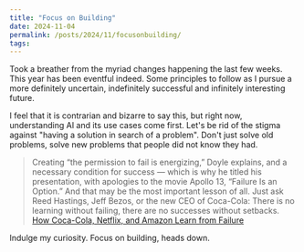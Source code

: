 ```yaml
---
title: "Focus on Building"
date: 2024-11-04
permalink: /posts/2024/11/focusonbuilding/
tags:
---
```


Took a breather from the myriad changes happening the last few weeks. This year has been eventful indeed. Some principles to follow as I pursue a more definitely uncertain, indefinitely successful and infinitely interesting future.

I feel that it is contrarian and bizarre to say this, but right now, understanding AI and its use cases come first. Let's be rid of the stigma against "having a solution in search of a problem". Don't just solve old problems, solve new problems that people did not know they had.

> Creating “the permission to fail is energizing,” Doyle explains, and a necessary condition for success — which is why he titled his presentation, with apologies to the movie Apollo 13, “Failure Is an Option.” And that may be the most important lesson of all. Just ask Reed Hastings, Jeff Bezos, or the new CEO of Coca-Cola: There is no learning without failing, there are no successes without setbacks.
> [How Coca-Cola, Netflix, and Amazon Learn from Failure](https://hbr.org/2017/11/how-coca-cola-netflix-and-amazon-learn-from-failure?tpcc=orgsocial_edit&utm_campaign=hbr&utm_medium=social&utm_source=linkedin)

Indulge my curiosity. Focus on building, heads down.
